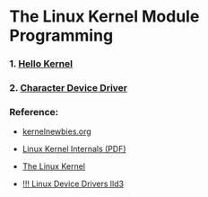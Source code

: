 # The Linux Kernel Module Programming 

### 1. [Hello Kernel](https://github.com/danghai/Kernel/tree/master/hello_kernel)

### 2. [Character Device Driver](https://github.com/danghai/Kernel/tree/master/character_device_driver)

### Reference:

* [kernelnewbies.org](https://kernelnewbies.org/)

* [Linux Kernel Internals (PDF)](http://www.tldp.org/LDP/lki/lki.pdf)

* [The Linux Kernel](http://www.tldp.org/LDP/tlk/tlk.html)

* [!!! Linux Device Drivers lld3](https://lwn.net/Kernel/LDD3/)



